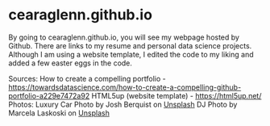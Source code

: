 # cearaglenn.github.io

By going to cearaglenn.github.io, you will see my webpage hosted by Github. There are links to my resume and personal data science projects. Although I am using a website template, I edited the code to my liking and added a few easter eggs in the code. 

Sources:
How to create a compelling portfolio - https://towardsdatascience.com/how-to-create-a-compelling-github-portfolio-a229e7472a92
HTML5up (website template) - https://html5up.net/
Photos:
Luxury Car Photo by Josh Berquist on <a href="https://unsplash.com/s/photos/luxury-car?utm_source=unsplash&utm_medium=referral&utm_content=creditCopyText">Unsplash</a>
DJ Photo by Marcela Laskoski on <a href="https://unsplash.com/s/photos/music?utm_source=unsplash&utm_medium=referral&utm_content=creditCopyText">Unsplash</a>
  
